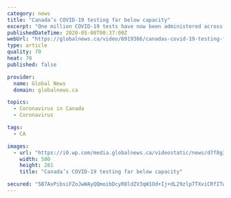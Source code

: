 ```yaml
---
category: news
title: "Canada’s COVID-19 testing far below capacity"
excerpt: "One million COVID-19 tests have now been administered across Canada. But as Heather Yourex-West explains, there is much more than could and should be done."
publishedDateTime: 2020-05-08T00:37:00Z
webUrl: "https://globalnews.ca/video/6919366/canadas-covid-19-testing-far-below-capacity"
type: article
quality: 70
heat: 70
published: false

provider:
  name: Global News
  domain: globalnews.ca

topics:
  - Coronavirus in Canada
  - Coronavirus

tags:
  - CA

images:
  - url: "https://i0.wp.com/media.globalnews.ca/videostatic/news/d7f8g3juda-kws199fwdr/GN0507HEATHER.jpg?w=500&quality=70&strip=all"
    width: 500
    height: 281
    title: "Canada’s COVID-19 testing far below capacity"

secured: "5B7AxPibsiFZoJwWAyQQmoibDcyR8ldZV3qW1Od+Ij+dL29zlp7TXviCRfITw3gCXGYO6NXTwIDL8GbS6NxWJrbEuU6ZbAzfzJqOtaHSNo9vAJdsexJJQQ1Wmw4Okq0PFJgxeUgDvSIIs1WdaRRxqUuUQvbFe1yt0VrZpo7W7tX8WCkAml2kCRzZiCDAYe/F4JMaxmadXccVOHcoKmwApl3Ljn/eAcUbKmCp43mCh3ngPyAF49zeM3k7di+kRLmyZDxmpyGR6zkVCHXxCd8QjdNZ708zJc5vzZ6ceM+8+SbTimpPwaudn0xdASn0FTq4;cg62T6sEoAo/U37UPIG6Jg=="
---
```


